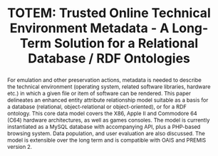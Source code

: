 ---
abstract: For emulation and other preservation actions, metadata is needed to describe
  the technical environment (operating system, related software libraries, hardware
  etc.) in which a given file or item of software can be rendered. This paper delineates
  an enhanced entity attribute relationship model suitable as a basis for a database
  (relational, object-relational or object-oriented), or for a RDF ontology. This
  core data model covers the X86, Apple II and Commodore 64 (C64) hardware architectures,
  as well as games consoles. The model is currently instantiated as a MySQL database
  with accompanying API, plus a PHP-based browsing system. Data population, and user
  evaluation are also discussed. The model is extensible over the long term and is
  compatible with OAIS and PREMIS version 2.
creators:
- Delve, Janet
- Konstantelos, Leo
- Ciuffreda, Antonio
date: null
document_url: https://services.phaidra.univie.ac.at/api/object/o:294265/download
grand_parent: iPRES
institutions: []
keywords:
- singapore
landing_page_url: https://phaidra.univie.ac.at/o:294265
language: eng
layout: publication
license: CC BY-SA 3.0 AT
notes_url: null
parent: iPRES 2011
presentation_url: null
publication_type: paper
size: 475058
source_name: iPRES
title: 'TOTEM: Trusted Online Technical Environment Metadata - A Long-Term Solution
  for a Relational Database / RDF Ontologies'
year: 2011
---